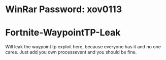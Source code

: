 # WinRar Password: xov0113

# Fortnite-WaypointTP-Leak
Will leak the waypoint tp exploit here, because everyone has it and no one cares. Just add you own processevent and you should be fine.